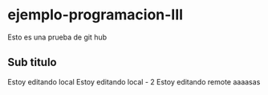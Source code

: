# ejemplo-programacion-III
Esto es una prueba de git hub

## Sub titulo
Estoy editando local
Estoy editando local - 2
Estoy editando remote
aaaasas
